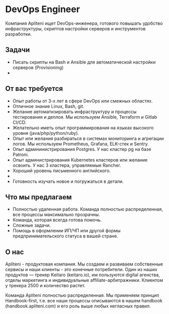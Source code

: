 # DevOps Engineer 

Компания Apliteni ищет DevOps-инженера, готового повышать удобство инфраструктуры, скриптов настройки серверов и инструментов разработки.  

## Задачи

* Писать скрипты на Bash и Ansible для автоматической настройки серверов (Provisioning)
* 

## От вас требуется

* Опыт работы от 3-х лет в сфере DevOps или смежных областях.
* Отличное знание Linux, Bash, git.
* Желание автоматизировать инфраструктуру и процессы тестирования и деплоя. Мы используем Ansible, Terraform и Gitlab CI/CD.
* Желательно иметь опыт программирования на языках высокого уровня (java/php/python/ruby).
* Опыт или желания разбираться в системах мониторинга и агрегации логов. Мы используем Prometheus, Grafana, ELK-стек и Sentry.
* Опыт админинистрирования Postgres. У нас кластер pg на базе Patroni.
* Опыт администрирования Kubernetes кластеров или желание освоить. У нас 3 кластера, управляемые Rancher.
* Хороший уровень письменного английского. 
* 
* Готовность изучать новое и погружаться в детали.

## Что мы предлагаем
* Полностью удаленная работа. Команда полностью распределенная, все процессы максимально прозрачны.
* Команда, которая всегда готова помочь.
* Сложные задачи.
* Помощь в оформлении ИП/ЧП или другой формы предпринимательского статуса в вашей стране. 

## О нас

Apliteni - продуктовая компания. Мы создаем и развиваем собственные сервисы и наши клиенты - это конечные потребители. Один из наших продуктов — трекер Keitaro (keitaro.io), им пользуются digital агенства, отделы маркетинга и индивидуальные affiliate-арбитражники. Клиентом у трекера 2500 и количество растет. 

Команда Apliteni полностью распределенная. Мы применяем принцип Handbook-first, т.е. все наши процессы описываются в нашем handbook (handbook.apliteni.com) и его роль выше любых негласных правил. 
